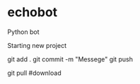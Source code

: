 # echobot
Python bot

Starting new project





git add . 
git commit -m "Messege"
git push


git pull #download

